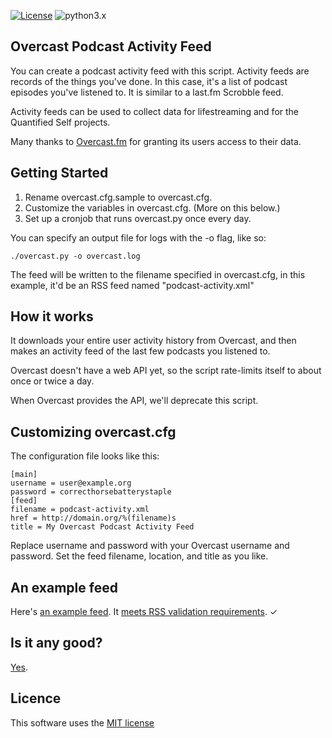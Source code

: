 [![License](https://img.shields.io/badge/license-MIT_license-blue.svg)](https://raw.githubusercontent.com/dblume/md-reader/master/LICENSE.txt)
![python3.x](https://img.shields.io/badge/python-3.x-green.svg)

## Overcast Podcast Activity Feed

You can create a podcast activity feed with this script. Activity feeds are 
records of the things you've done. In this case, it's a list of podcast episodes
you've listened to.  It is similar to a last.fm Scrobble feed.

Activity feeds can be used to collect data for lifestreaming and for the Quantified
Self projects.

Many thanks to [Overcast.fm](https://overcast.fm/) for granting its users access
to their data.

## Getting Started

1. Rename overcast.cfg.sample to overcast.cfg.
2. Customize the variables in overcast.cfg. (More on this below.)
3. Set up a cronjob that runs overcast.py once every day.

You can specify an output file for logs with the -o flag, like so:

    ./overcast.py -o overcast.log

The feed will be written to the filename specified in overcast.cfg, in this
example, it'd be an RSS feed named "podcast-activity.xml"

## How it works

It downloads your entire user activity history from Overcast, and then makes
an activity feed of the last few podcasts you listened to.

Overcast doesn't have a web API yet, so the script rate-limits itself to about
once or twice a day.

When Overcast provides the API, we'll deprecate this script.

## Customizing overcast.cfg

The configuration file looks like this:

    [main]
    username = user@example.org
    password = correcthorsebatterystaple
    [feed]
    filename = podcast-activity.xml
    href = http://domain.org/%(filename)s
    title = My Overcast Podcast Activity Feed

Replace username and password with your Overcast username and password. Set the
feed filename, location, and title as you like.

## An example feed

Here's [an example feed](http://feed.dlma.com/overcast.xml). It [meets RSS validation requirements](https://validator.w3.org/feed/check.cgi?url=http%3A//feed.dlma.com/overcast.xml). &check;

## Is it any good?

[Yes](https://news.ycombinator.com/item?id=3067434).

## Licence

This software uses the [MIT license](https://raw.githubusercontent.com/dblume/overcast-podcast-activity-feed/master/LICENSE.txt)
